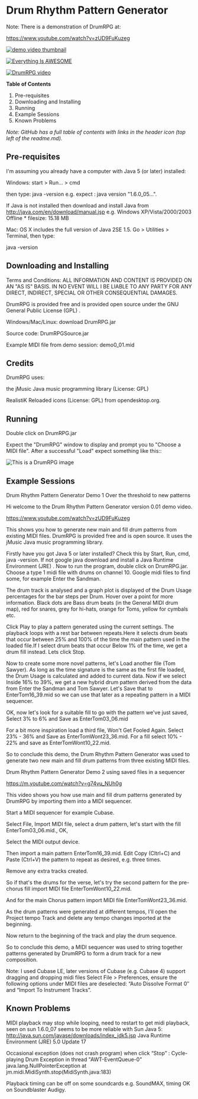 # Drum Rhythm Pattern Generator

Note: There is a demonstration of DrumRPG at: 

https://www.youtube.com/watch?v=zUD9FuKuzeg

[![demo video thumbnail](/docs/pic/demovideo-thumb.png)](https://youtu.be/GXCEjtqoQWU)

[![Everything Is AWESOME](http://i.imgur.com/Ot5DWAW.png)](https://youtu.be/StTqXEQ2l-Y?t=35s "Everything Is AWESOME")

[![DrumRPG video](assets/images/youtube3.png)](https://www.youtube.com/watch?v=zUD9FuKuzeg&t=45s "DrumRPG video")


**Table of Contents**
1. Pre-requisites
2. Downloading and Installing
3. Running
4. Example Sessions
5. Known Problems

*Note: GitHub has a full table of contents with links in the header icon (top left of the readme.md).*

## Pre-requisites
I'm assuming you already have a computer with Java 5 (or later) installed:

Windows: start > Run... > cmd

then type: java -version
e.g. expect : java version "1.6.0_05...".

If Java is not installed then download and install Java from http://java.com/en/download/manual.jsp
e.g. Windows XP/Vista/2000/2003 Offline * filesize: 15.18 MB

Mac: OS X includes the full version of Java 2SE 1.5. Go > Utilities > Terminal, then type:

java -version

## Downloading and Installing
Terms and Conditions: ALL INFORMATION AND CONTENT IS PROVIDED ON AN "AS IS" BASIS. IN NO EVENT WILL I BE LIABLE TO ANY PARTY FOR ANY DIRECT, INDIRECT, SPECIAL OR OTHER CONSEQUENTIAL DAMAGES.

DrumRPG is provided free and is provided open source under the GNU General Public License (GPL) .

Windows/Mac/Linux: download DrumRPG.jar

Source code: DrumRPGSource.jar

Example MIDI file from demo session: demo0_01.mid

## Credits
DrumRPG uses:

the jMusic Java music programming library (License: GPL)

RealistiK Reloaded icons (License: GPL) from opendesktop.org.

## Running
Double click on DrumRPG.jar

Expect the "DrumRPG" window to display and prompt you to "Choose a MIDI file". After a successful "Load" expect something like this::


![This is a DrumRPG image](assets/images/DrumRPG_htm_4a2b4af1.jpg)


## Example Sessions
Drum Rhythm Pattern Generator Demo 1 Over the threshold to new patterns

Hi welcome to the Drum Rhythm Pattern Generator version 0.01 demo video.

https://www.youtube.com/watch?v=zUD9FuKuzeg

This shows you how to generate new main and fill drum patterns from existing MIDI files. DrumRPG is provided free and is open source. It uses the jMusic Java music programming library.

Firstly have you got Java 5 or later installed? Check this by Start, Run, cmd, java -version. If not google java download and install a Java Runtime Environment (JRE) . Now to run the program, double click on DrumRPG.jar. Choose a type 1 midi file with drums on channel 10. Google midi files to find some, for example Enter the Sandman.

The drum track is analysed and a graph plot is displayed of the Drum Usage percentages for the bar steps per Drum. Hover over a point for more information. Black dots are Bass drum beats (in the General MIDI drum map), red for snares, grey for hi-hats, orange for Toms, yellow for cymbals etc.

Click Play to play a pattern generated using the current settings. The playback loops with a rest bar between repeats.Here it selects drum beats that occur between 25% and 100% of the time the main pattern used in the loaded file.If I select drum beats that occur Below 1% of the time, we get a drum fill instead. Lets click Stop.

Now to create some more novel patterns, let's Load another file (Tom Sawyer). As long as the time signature is the same as the first file loaded, the Drum Usage is calculated and added to current data. Now if we select Inside 16% to 39%, we get a new hybrid drum pattern derived from the data from Enter the Sandman and Tom Sawyer. Let's Save that to EnterTom16_39.mid so we can use that later as a repeating pattern in a MIDI sequencer.

OK, now let's look for a suitable fill to go with the pattern we've just saved, Select 3% to 6% and Save as EnterTom03_06.mid

For a bit more inspiration load a third file, Won't Get Fooled Again. Select 23% - 36% and Save as EnterTomWont23_36.mid. For a fill select 10% - 22% and save as EnterTomWont10_22.mid.

So to conclude this demo, the Drum Rhythm Pattern Generator was used to generate two new main and fill drum patterns from three existing MIDI files.


Drum Rhythm Pattern Generator Demo 2 using saved files in a sequencer

https://m.youtube.com/watch?v=g74vu_NUh0g

This video shows you how use main and fill drum patterns generated by DrumRPG by importing them into a MIDI sequencer.

Start a MIDI sequencer for example Cubase.

Select File, Import MIDI file, select a drum pattern, let's start with the fill EnterTom03_06.mid., OK,

Select the MIDI output device.

Then import a main pattern EnterTom16_39.mid. Edit Copy (Cltrl+C) and Paste (Ctrl+V) the pattern to repeat as desired, e.g. three times.

Remove any extra tracks created.

So if that's the drums for the verse, let's try the second pattern for the pre-chorus fill import MIDI file EnterTomWont10_22.mid.

And for the main Chorus pattern import MIDI file EnterTomWont23_36.mid.

As the drum patterns were generated at different tempos, I'll open the Project tempo Track and delete any tempo changes imported at the beginning.

Now return to the beginning of the track and play the drum sequence.

So to conclude this demo, a MIDI sequencer was used to string together patterns generated by DrumRPG to form a drum track for a new composition.

Note: I used Cubase LE, later versions of Cubase (e.g. Cubase 4) support dragging and dropping midi files Select File > Preferences, ensure the following options under MIDI files are deselected: “Auto Dissolve Format 0″ and “Import To Instrument Tracks”.

## Known Problems
MIDI playback may stop while looping, need to restart to get midi playback, seen on sun 1.6.0_07 seems to be more reliable with Sun Java 5: http://java.sun.com/javase/downloads/index_jdk5.jsp Java Runtime Environment (JRE) 5.0 Update 17

Occasional exception (does not crash program) when click “Stop” : Cycle-playing Drum Exception in thread "AWT-EventQueue-0" java.lang.NullPointerException at jm.midi.MidiSynth.stop(MidiSynth.java:183)

Playback timing can be off on some soundcards e.g. SoundMAX, timing OK on Soundblaster Audigy.


